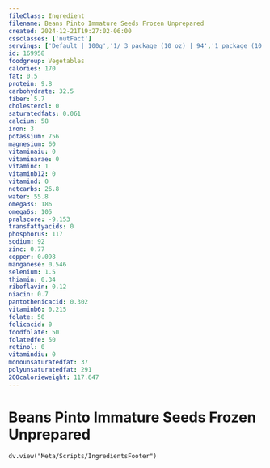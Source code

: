 ```yaml
---
fileClass: Ingredient
filename: Beans Pinto Immature Seeds Frozen Unprepared
created: 2024-12-21T19:27:02-06:00
cssclasses: ['nutFact']
servings: ['Default | 100g','1/ 3 package (10 oz) | 94','1 package (10 oz) | 284']
id: 169958
foodgroup: Vegetables
calories: 170
fat: 0.5
protein: 9.8
carbohydrate: 32.5
fiber: 5.7
cholesterol: 0
saturatedfats: 0.061
calcium: 58
iron: 3
potassium: 756
magnesium: 60
vitaminaiu: 0
vitaminarae: 0
vitaminc: 1
vitaminb12: 0
vitamind: 0
netcarbs: 26.8
water: 55.8
omega3s: 186
omega6s: 105
pralscore: -9.153
transfattyacids: 0
phosphorus: 117
sodium: 92
zinc: 0.77
copper: 0.098
manganese: 0.546
selenium: 1.5
thiamin: 0.34
riboflavin: 0.12
niacin: 0.7
pantothenicacid: 0.302
vitaminb6: 0.215
folate: 50
folicacid: 0
foodfolate: 50
folatedfe: 50
retinol: 0
vitamindiu: 0
monounsaturatedfat: 37
polyunsaturatedfat: 291
200calorieweight: 117.647
---
```


# Beans Pinto Immature Seeds Frozen Unprepared

```dataviewjs
dv.view("Meta/Scripts/IngredientsFooter")
```
